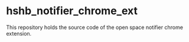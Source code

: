 hshb_notifier_chrome_ext
========================

This repository holds the source code of the open space notifier chrome extension.